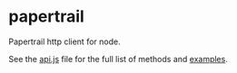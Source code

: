 papertrail
==========

Papertrail http client for node.

See the [api.js](/api.js) file for the full list of methods and [examples](/examples).
